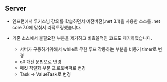 ## Server

- 인프런에서 루키스님 강의를 학습하면서 예전버전(.net 3.1)을 사용한 소스를 .net core 7.0에 맞춰서 리팩토링했습니다. 

- 기존 소스에서 불필요한 부분을 제거하고 비효율적인 코드도 제거하였습니다. 
    - 서버가 구동하기위해서 while로 무한 루프 작동하는 부분을 비동기 timer로 변경 
    - c# 개선 문법으로 변경 
    - 패킷 직렬화 부분 프로토버퍼로 변경 
    - Task -> ValueTask<T>로 변경 